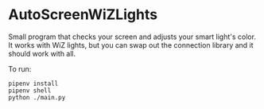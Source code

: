 # AutoScreenWiZLights

Small program that checks your screen and adjusts your smart light's color. It works with WiZ lights, but you can swap out the connection library and it should work with all.

To run:
```
pipenv install
pipenv shell
python ./main.py
```
